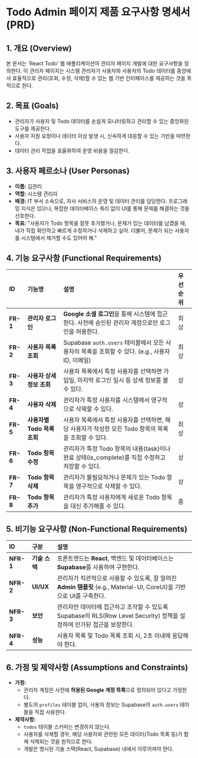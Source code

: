 # Todo Admin 페이지 제품 요구사항 명세서 (PRD)

## 1. 개요 (Overview)

본 문서는 'React Todo' 웹 애플리케이션의 관리자 페이지 개발에 대한 요구사항을 정의한다. 이 관리자 페이지는 시스템 관리자가 사용자와 사용자의 Todo 데이터를 중앙에서 효율적으로 관리(조회, 수정, 삭제)할 수 있는 웹 기반 인터페이스를 제공하는 것을 목적으로 한다.

## 2. 목표 (Goals)

- 관리자가 사용자 및 Todo 데이터를 손쉽게 모니터링하고 관리할 수 있는 중앙화된 도구를 제공한다.
- 사용자 지원 요청이나 데이터 이상 발생 시, 신속하게 대응할 수 있는 기반을 마련한다.
- 데이터 관리 작업을 효율화하여 운영 비용을 절감한다.

## 3. 사용자 페르소나 (User Personas)

- **이름:** 김관리
- **역할:** 시스템 관리자
- **배경:** IT 부서 소속으로, 자사 서비스의 운영 및 데이터 관리를 담당한다. 프로그래밍 지식은 있으나, 복잡한 데이터베이스 쿼리 없이 UI를 통해 문제를 해결하는 것을 선호한다.
- **목표:** "사용자가 Todo 항목을 잘못 추가했거나, 문제가 있는 데이터를 남겼을 때, 내가 직접 확인하고 빠르게 수정하거나 삭제하고 싶어. 더불어, 문제가 되는 사용자를 시스템에서 제거할 수도 있어야 해."

## 4. 기능 요구사항 (Functional Requirements)

| ID      | 기능명                 | 설명                                                                                             | 우선순위 |
| :------ | :--------------------- | :----------------------------------------------------------------------------------------------- | :------- |
| **FR-1**  | **관리자 로그인**        | **Google 소셜 로그인**을 통해 시스템에 접근한다. 사전에 승인된 관리자 계정으로만 로그인을 허용한다. | 최상     |
| **FR-2**  | **사용자 목록 조회**     | Supabase `auth.users` 테이블에서 모든 사용자의 목록을 조회할 수 있다. (e.g., 사용자 ID, 이메일)      | 최상     |
| **FR-3**  | **사용자 상세 정보 조회** | 사용자 목록에서 특정 사용자를 선택하면 가입일, 마지막 로그인 일시 등 상세 정보를 볼 수 있다.      | 상       |
| **FR-4**  | **사용자 삭제**          | 관리자가 특정 사용자를 시스템에서 영구적으로 삭제할 수 있다.                                     | 상       |
| **FR-5**  | **사용자별 Todo 목록 조회** | 사용자 목록에서 특정 사용자를 선택하면, 해당 사용자가 작성한 모든 Todo 항목의 목록을 조회할 수 있다. | 최상     |
| **FR-6**  | **Todo 항목 수정**       | 관리자가 특정 Todo 항목의 내용(task)이나 완료 상태(is_complete)를 직접 수정하고 저장할 수 있다. | 상       |
| **FR-7**  | **Todo 항목 삭제**       | 관리자가 불필요하거나 문제가 있는 Todo 항목을 영구적으로 삭제할 수 있다.                           | 상       |
| **FR-8**  | **Todo 항목 추가**       | 관리자가 특정 사용자에게 새로운 Todo 항목을 대신 추가해줄 수 있다.                                 | 중       |


## 5. 비기능 요구사항 (Non-Functional Requirements)

| ID       | 구분     | 설명                                                                                                                            |
| :------- | :------- | :------------------------------------------------------------------------------------------------------------------------------ |
| **NFR-1**  | **기술 스택** | 프론트엔드는 **React**, 백엔드 및 데이터베이스는 **Supabase**를 사용하여 구현한다.                                              |
| **NFR-2**  | **UI/UX**  | 관리자가 직관적으로 사용할 수 있도록, 잘 알려진 **Admin 템플릿** (e.g., Material-UI, CoreUI)을 기반으로 UI를 구축한다. |
| **NFR-3**  | **보안**     | 관리자만 데이터에 접근하고 조작할 수 있도록 Supabase의 RLS(Row Level Security) 정책을 설정하여 인가된 접근을 보장한다. |
| **NFR-4**  | **성능**     | 사용자 목록 및 Todo 목록 조회 시, 2초 이내에 응답해야 한다.                                                                   |

## 6. 가정 및 제약사항 (Assumptions and Constraints)

- **가정:**
  - 관리자 계정은 사전에 **허용된 Google 계정 목록**으로 정의되어 있다고 가정한다.
  - 별도의 `profiles` 테이블 없이, 사용자 정보는 Supabase의 `auth.users` 테이블을 직접 사용한다.
- **제약사항:**
  - `todos` 테이블 스키마는 변경하지 않는다.
  - 사용자를 삭제할 경우, 해당 사용자와 관련된 모든 데이터(Todo 목록 등)가 함께 삭제되는 것을 원칙으로 한다.
  - 개발은 명시된 기술 스택(React, Supabase) 내에서 이루어져야 한다.

